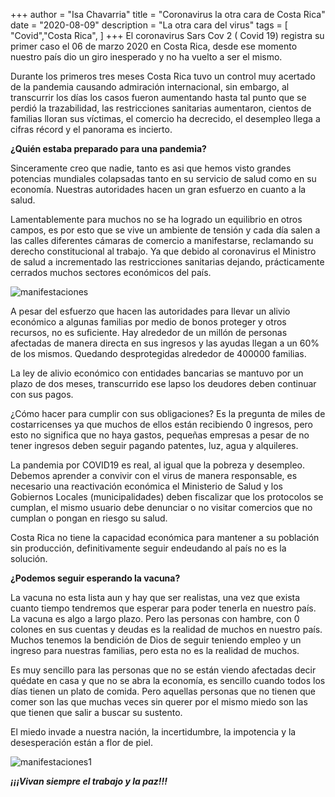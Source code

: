 
+++
author = "Isa Chavarria"
title = "Coronavirus la otra cara de Costa Rica"
date = "2020-08-09"
description = "La otra cara del virus"
tags = [
    "Covid","Costa Rica",
]
+++
El coronavirus Sars Cov 2 ( Covid 19) registra su primer caso el 06 de marzo 2020 en Costa Rica, desde ese momento nuestro país dio un giro inesperado y no ha vuelto a ser el mismo.

Durante los primeros tres meses Costa Rica tuvo un control muy acertado de la pandemia causando admiración internacional, sin embargo, al transcurrir los días los casos fueron aumentando hasta tal punto que se perdió la trazabilidad, las restricciones sanitarias aumentaron, cientos de familias lloran sus víctimas, el comercio ha decrecido, el desempleo llega a cifras récord y el panorama es incierto.


**¿Quién estaba preparado para una pandemia?**

Sinceramente creo que nadie, tanto es asi que hemos visto grandes potencias mundiales colapsadas tanto en su servicio de salud como en su economía. Nuestras autoridades hacen un gran esfuerzo en cuanto a la salud.

Lamentablemente para muchos no se ha logrado un equilibrio en otros campos, es por esto que se vive un ambiente de tensión y cada día salen a las calles diferentes cámaras de comercio a manifestarse, reclamando su derecho constitucional al trabajo. Ya que debido al coronavirus el Ministro de salud a incrementado las restricciones sanitarias dejando, prácticamente cerrados muchos sectores económicos del país. 

![manifestaciones](/img/manifestaciones.jpeg)

A pesar del esfuerzo que hacen las autoridades para llevar un alivio económico a algunas familias por medio de bonos proteger y otros recursos, no es suficiente. Hay alrededor de un millón de personas afectadas de manera directa en sus ingresos y las ayudas llegan a un 60% de los mismos. Quedando desprotegidas alrededor de 400000 familias.

La ley de alivio económico con entidades bancarias se mantuvo por un plazo de dos meses, transcurrido ese lapso los deudores deben continuar con sus pagos. 

¿Cómo hacer para cumplir con sus obligaciones? Es la pregunta de miles de costarricenses ya que muchos de ellos están recibiendo 0 ingresos, pero esto no significa que no haya gastos, pequeñas empresas a pesar de no tener ingresos deben seguir pagando patentes, luz, agua y alquileres. 


La pandemia por COVID19 es real, al igual que la pobreza y desempleo. Debemos aprender a convivir con el virus de manera responsable, es necesario una reactivación económica el Ministerio de Salud y los Gobiernos Locales (municipalidades) deben fiscalizar que los protocolos se cumplan, el mismo usuario debe denunciar o no visitar comercios que no cumplan o pongan en riesgo su salud. 

Costa Rica no tiene la capacidad económica para mantener a su población sin producción, definitivamente seguir endeudando al país no es la solución.

**¿Podemos seguir esperando la vacuna?**

La vacuna no esta lista aun y hay que ser realistas, una vez que exista cuanto tiempo tendremos que esperar para poder tenerla en nuestro país. La vacuna es algo a largo plazo. 
Pero las personas con hambre, con 0 colones en sus cuentas y deudas es la realidad de muchos en nuestro país. Muchos tenemos la bendición de Dios de seguir teniendo empleo y un ingreso para nuestras familias, pero esta no es la realidad de muchos. 

Es muy sencillo para las personas que no se están viendo afectadas decir quédate en casa y que no se abra la economía, es sencillo cuando todos los días tienen un plato de comida. Pero aquellas personas que no tienen que comer son las que muchas veces sin querer por el mismo miedo son las que tienen que salir a buscar su sustento.

El miedo invade a nuestra nación, la incertidumbre, la impotencia y la desesperación están a flor de piel.

![manifestaciones1](/img/manifestaciones1.jpeg)

***¡¡¡Vivan siempre el trabajo y la paz!!!***
